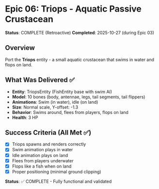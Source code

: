 # Epic 06: Triops - Aquatic Passive Crustacean

**Status**: COMPLETE (Retroactive)
**Completed**: 2025-10-27 (during Epic 03)

## Overview

Port the **Triops** entity - a small aquatic crustacean that swims in water and flops on land.

## What Was Delivered ✅

- **Entity**: TriopsEntity (FishEntity base with swim AI)
- **Model**: 10 bones (body, antennae, legs, tail segments, tail flippers)
- **Animations**: Swim (in water), idle (on land)
- **Size**: Normal scale, Y-offset: -1.3
- **Behavior**: Swims around, flees from players, flops on land
- **Health**: 3 HP

## Success Criteria (All Met ✅)

- [x] Triops spawns and renders correctly
- [x] Swim animation plays in water
- [x] Idle animation plays on land
- [x] Flees from players underwater
- [x] Flops like a fish when on land
- [x] Proper positioning (minimal ground clipping)

**Status**: ✅ COMPLETE - Fully functional and validated
